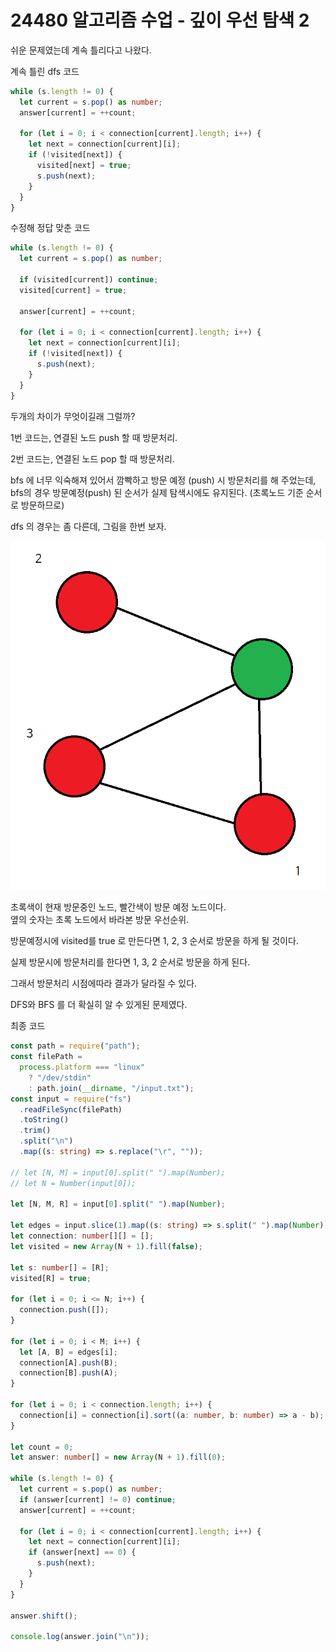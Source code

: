 # 24480 알고리즘 수업 - 깊이 우선 탐색 2

쉬운 문제였는데 계속 틀리다고 나왔다.

계속 틀린 dfs 코드

```typescript
while (s.length != 0) {
  let current = s.pop() as number;
  answer[current] = ++count;

  for (let i = 0; i < connection[current].length; i++) {
    let next = connection[current][i];
    if (!visited[next]) {
      visited[next] = true;
      s.push(next);
    }
  }
}
```

수정해 정답 맞춘 코드

```typescript
while (s.length != 0) {
  let current = s.pop() as number;

  if (visited[current]) continue;
  visited[current] = true;

  answer[current] = ++count;

  for (let i = 0; i < connection[current].length; i++) {
    let next = connection[current][i];
    if (!visited[next]) {
      s.push(next);
    }
  }
}
```

두개의 차이가 무엇이길래 그럴까?

1번 코드는, 연결된 노드 push 할 때 방문처리.

2번 코드는, 연결된 노드 pop 할 때 방문처리.

bfs 에 너무 익숙해져 있어서 깜빡하고 방문 예정 (push) 시 방문처리를 해 주었는데, bfs의 경우 방문예정(push) 된 순서가 실제 탐색시에도 유지된다. (초록노드 기준 순서로 방문하므로)

dfs 의 경우는 좀 다른데, 그림을 한번 보자.

![그래프](<24480.png>)

초록색이 현재 방문중인 노드, 빨간색이 방문 예정 노드이다.  
옆의 숫자는 초록 노드에서 바라본 방문 우선순위.

방문예정시에 visited를 true 로 만든다면 1, 2, 3 순서로 방문을 하게 될 것이다.

실제 방문시에 방문처리를 한다면 1, 3, 2 순서로 방문을 하게 된다.

그래서 방문처리 시점에따라 결과가 달라질 수 있다.

DFS와 BFS 를 더 확실히 알 수 있게된 문제였다.

최종 코드

```typescript
const path = require("path");
const filePath =
  process.platform === "linux"
    ? "/dev/stdin"
    : path.join(__dirname, "/input.txt");
const input = require("fs")
  .readFileSync(filePath)
  .toString()
  .trim()
  .split("\n")
  .map((s: string) => s.replace("\r", ""));

// let [N, M] = input[0].split(" ").map(Number);
// let N = Number(input[0]);

let [N, M, R] = input[0].split(" ").map(Number);

let edges = input.slice(1).map((s: string) => s.split(" ").map(Number));
let connection: number[][] = [];
let visited = new Array(N + 1).fill(false);

let s: number[] = [R];
visited[R] = true;

for (let i = 0; i <= N; i++) {
  connection.push([]);
}

for (let i = 0; i < M; i++) {
  let [A, B] = edges[i];
  connection[A].push(B);
  connection[B].push(A);
}

for (let i = 0; i < connection.length; i++) {
  connection[i] = connection[i].sort((a: number, b: number) => a - b);
}

let count = 0;
let answer: number[] = new Array(N + 1).fill(0);

while (s.length != 0) {
  let current = s.pop() as number;
  if (answer[current] != 0) continue;
  answer[current] = ++count;

  for (let i = 0; i < connection[current].length; i++) {
    let next = connection[current][i];
    if (answer[next] == 0) {
      s.push(next);
    }
  }
}

answer.shift();

console.log(answer.join("\n"));
```
